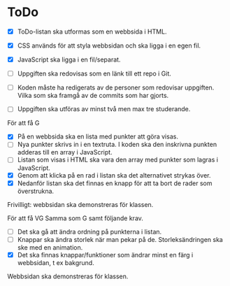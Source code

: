# ToDo

- [x] ToDo-listan ska utformas som en webbsida i HTML.
- [x] CSS används för att styla webbsidan och ska ligga i en egen fil.
- [x] JavaScript ska ligga i en fil/separat.

- [ ] Uppgiften ska redovisas som en länk till ett repo i Git.
- [ ] Koden måste ha redigerats av de personer som redovisar uppgiften. Vilka som ska framgå av de commits som har gjorts.
- [ ] Uppgiften ska utföras av minst två men max tre studerande.


För att få G
- [x] På en webbsida ska en lista med punkter att göra visas.
- [ ] Nya punkter skrivs in i en textruta. I koden ska den inskrivna punkten adderas till en array i JavaScript.
- [ ] Listan som visas i HTML ska vara den array med punkter som lagras i JavaScript.
- [x] Genom att klicka på en rad i listan ska det alternativet strykas över.
- [x] Nedanför listan ska det finnas en knapp för att ta bort de rader som överstrukna.

Frivilligt: webbsidan ska demonstreras för klassen.


För att få VG
Samma som G samt följande krav.
- [ ] Det ska gå att ändra ordning på punkterna i listan.
- [ ] Knappar ska ändra storlek när man pekar på de. Storleksändringen ska ske med en animation.
- [x] Det ska finnas knappar/funktioner som ändrar minst en färg i webbsidan, t ex bakgrund.

Webbsidan ska demonstreras för klassen.
